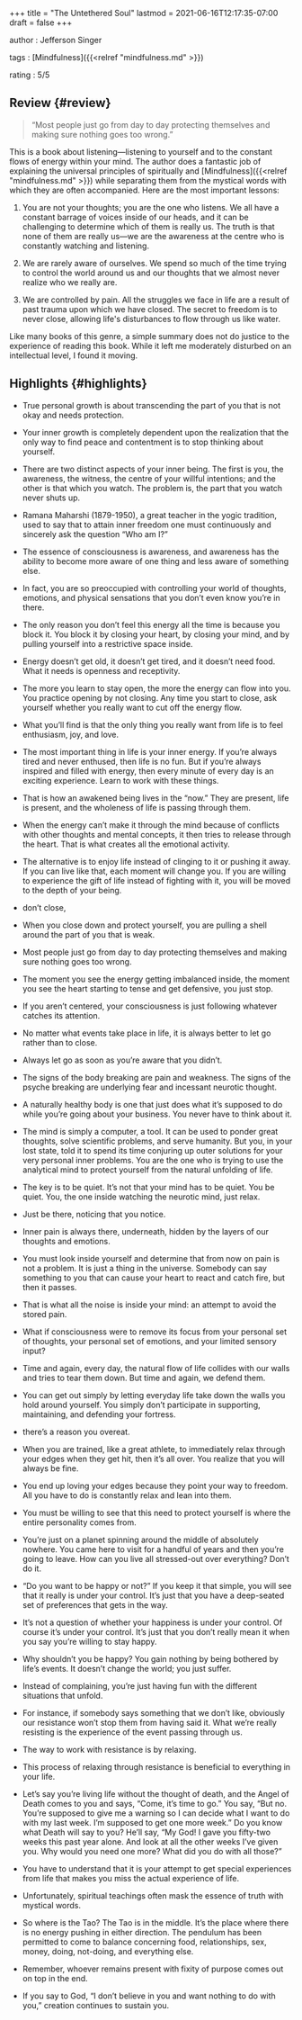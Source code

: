 +++
title = "The Untethered Soul"
lastmod = 2021-06-16T12:17:35-07:00
draft = false
+++

author
: Jefferson Singer

tags
: [Mindfulness]({{<relref "mindfulness.md" >}})

rating
: 5/5


## Review {#review}

> “Most people just go from day to day protecting themselves and making sure nothing goes too wrong.”

This is a book about listening—listening to yourself and to the constant flows of energy within your mind. The author does a fantastic job of explaining the universal principles of spiritually and [Mindfulness]({{<relref "mindfulness.md" >}}) while separating them from the mystical words with which they are often accompanied. Here are the most important lessons:

1.  You are not your thoughts; you are the one who listens. We all have a constant barrage of voices inside of our heads, and it can be challenging to determine which of them is really us. The truth is that none of them are really us—we are the awareness at the centre who is constantly watching and listening.

2.  We are rarely aware of ourselves. We spend so much of the time trying to control the world around us and our thoughts that we almost never realize who we really are.

3.  We are controlled by pain. All the struggles we face in life are a result of past trauma upon which we have closed. The secret to freedom is to never close, allowing life's disturbances to flow through us like water.

Like many books of this genre, a simple summary does not do justice to the experience of reading this book. While it left me moderately disturbed on an intellectual level, I found it moving.


## Highlights {#highlights}

-   True personal growth is about transcending the part of you that is not okay and needs protection.

-   Your inner growth is completely dependent upon the realization that the only way to find peace and contentment is to stop thinking about yourself.

-   There are two distinct aspects of your inner being. The first is you, the awareness, the witness, the centre of your willful intentions; and the other is that which you watch. The problem is, the part that you watch never shuts up.

-   Ramana Maharshi (1879-1950), a great teacher in the yogic tradition, used to say that to attain inner freedom one must continuously and sincerely ask the question “Who am I?”

-   The essence of consciousness is awareness, and awareness has the ability to become more aware of one thing and less aware of something else.

-   In fact, you are so preoccupied with controlling your world of thoughts, emotions, and physical sensations that you don’t even know you’re in there.

-   The only reason you don’t feel this energy all the time is because you block it. You block it by closing your heart, by closing your mind, and by pulling yourself into a restrictive space inside.

-   Energy doesn’t get old, it doesn’t get tired, and it doesn’t need food. What it needs is openness and receptivity.

-   The more you learn to stay open, the more the energy can flow into you. You practice opening by not closing. Any time you start to close, ask yourself whether you really want to cut off the energy flow.

-   What you’ll find is that the only thing you really want from life is to feel enthusiasm, joy, and love.

-   The most important thing in life is your inner energy. If you’re always tired and never enthused, then life is no fun. But if you’re always inspired and filled with energy, then every minute of every day is an exciting experience. Learn to work with these things.

-   That is how an awakened being lives in the “now.” They are present, life is present, and the wholeness of life is passing through them.

-   When the energy can’t make it through the mind because of conflicts with other thoughts and mental concepts, it then tries to release through the heart. That is what creates all the emotional activity.

-   The alternative is to enjoy life instead of clinging to it or pushing it away. If you can live like that, each moment will change you. If you are willing to experience the gift of life instead of fighting with it, you will be moved to the depth of your being.

-   don’t close,

-   When you close down and protect yourself, you are pulling a shell around the part of you that is weak.

-   Most people just go from day to day protecting themselves and making sure nothing goes too wrong.

-   The moment you see the energy getting imbalanced inside, the moment you see the heart starting to tense and get defensive, you just stop.

-   If you aren’t centered, your consciousness is just following whatever catches its attention.

-   No matter what events take place in life, it is always better to let go rather than to close.

-   Always let go as soon as you’re aware that you didn’t.

-   The signs of the body breaking are pain and weakness. The signs of the psyche breaking are underlying fear and incessant neurotic thought.

-   A naturally healthy body is one that just does what it’s supposed to do while you’re going about your business. You never have to think about it.

-   The mind is simply a computer, a tool. It can be used to ponder great thoughts, solve scientific problems, and serve humanity. But you, in your lost state, told it to spend its time conjuring up outer solutions for your very personal inner problems. You are the one who is trying to use the analytical mind to protect yourself from the natural unfolding of life.

-   The key is to be quiet. It’s not that your mind has to be quiet. You be quiet. You, the one inside watching the neurotic mind, just relax.

-   Just be there, noticing that you notice.

-   Inner pain is always there, underneath, hidden by the layers of our thoughts and emotions.

-   You must look inside yourself and determine that from now on pain is not a problem. It is just a thing in the universe. Somebody can say something to you that can cause your heart to react and catch fire, but then it passes.

-   That is what all the noise is inside your mind: an attempt to avoid the stored pain.

-   What if consciousness were to remove its focus from your personal set of thoughts, your personal set of emotions, and your limited sensory input?

-   Time and again, every day, the natural flow of life collides with our walls and tries to tear them down. But time and again, we defend them.

-   You can get out simply by letting everyday life take down the walls you hold around yourself. You simply don’t participate in supporting, maintaining, and defending your fortress.

-   there’s a reason you overeat.

-   When you are trained, like a great athlete, to immediately relax through your edges when they get hit, then it’s all over. You realize that you will always be fine.

-   You end up loving your edges because they point your way to freedom. All you have to do is constantly relax and lean into them.

-   You must be willing to see that this need to protect yourself is where the entire personality comes from.

-   You’re just on a planet spinning around the middle of absolutely nowhere. You came here to visit for a handful of years and then you’re going to leave. How can you live all stressed-out over everything? Don’t do it.

-   “Do you want to be happy or not?” If you keep it that simple, you will see that it really is under your control. It’s just that you have a deep-seated set of preferences that gets in the way.

-   It’s not a question of whether your happiness is under your control. Of course it’s under your control. It’s just that you don’t really mean it when you say you’re willing to stay happy.

-   Why shouldn’t you be happy? You gain nothing by being bothered by life’s events. It doesn’t change the world; you just suffer.

-   Instead of complaining, you’re just having fun with the different situations that unfold.

-   For instance, if somebody says something that we don’t like, obviously our resistance won’t stop them from having said it. What we’re really resisting is the experience of the event passing through us.

-   The way to work with resistance is by relaxing.

-   This process of relaxing through resistance is beneficial to everything in your life.

-   Let’s say you’re living life without the thought of death, and the Angel of Death comes to you and says, “Come, it’s time to go.” You say, “But no. You’re supposed to give me a warning so I can decide what I want to do with my last week. I’m supposed to get one more week.” Do you know what Death will say to you? He’ll say, “My God! I gave you fifty-two weeks this past year alone. And look at all the other weeks I’ve given you. Why would you need one more? What did you do with all those?”

-   You have to understand that it is your attempt to get special experiences from life that makes you miss the actual experience of life.

-   Unfortunately, spiritual teachings often mask the essence of truth with mystical words.

-   So where is the Tao? The Tao is in the middle. It’s the place where there is no energy pushing in either direction. The pendulum has been permitted to come to balance concerning food, relationships, sex, money, doing, not-doing, and everything else.

-   Remember, whoever remains present with fixity of purpose comes out on top in the end.

-   If you say to God, “I don’t believe in you and want nothing to do with you,” creation continues to sustain you.